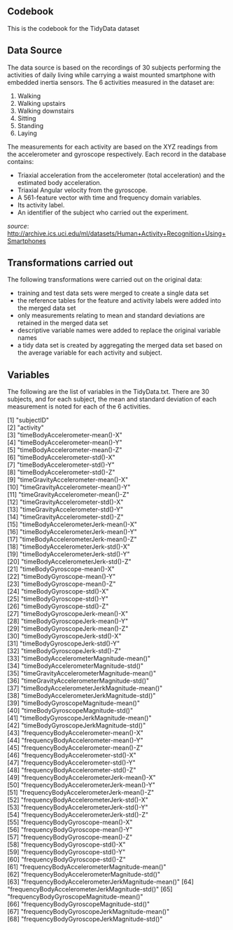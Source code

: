 ## Codebook
This is the codebook for the TidyData dataset
## Data Source
The data source is based on the recordings of 30 subjects performing the activities of daily living while carrying a waist mounted smartphone with embedded inertia sensors. 
The 6 activities measured in the dataset are:
1. Walking
2. Walking upstairs
3. Walking downstairs
4. Sitting
5. Standing
6. Laying

The measurements for each activity are based on the XYZ readings from the accelerometer and gyroscope respectively. Each record in the database contains: 
- Triaxial acceleration from the accelerometer (total acceleration) and the estimated body acceleration. 
- Triaxial Angular velocity from the gyroscope. 
- A 561-feature vector with time and frequency domain variables. 
- Its activity label. 
- An identifier of the subject who carried out the experiment.

*source*: http://archive.ics.uci.edu/ml/datasets/Human+Activity+Recognition+Using+Smartphones
## Transformations carried out
The following transformations were carried out on the original data: 
- training and test data sets were merged to create a single data set
- the reference tables for the feature and activity labels were added into the merged data set
- only measurements relating to mean and standard deviations are retained in the merged data set
- descriptive variable names were added to replace the original variable names
- a tidy data set is created by aggregating the merged data set based on the average variable for each activity and subject.

## Variables
The following are the list of variables in the TidyData.txt. There are 30 subjects, and for each subject, the mean and standard deviation of each measurement is noted for each of the 6 activities.

 [1] "subjectID"                                     
 [2] "activity"                                      
 [3] "timeBodyAccelerometer-mean()-X"                
 [4] "timeBodyAccelerometer-mean()-Y"                
 [5] "timeBodyAccelerometer-mean()-Z"                
 [6] "timeBodyAccelerometer-std()-X"                 
 [7] "timeBodyAccelerometer-std()-Y"                 
 [8] "timeBodyAccelerometer-std()-Z"                 
 [9] "timeGravityAccelerometer-mean()-X"             
[10] "timeGravityAccelerometer-mean()-Y"             
[11] "timeGravityAccelerometer-mean()-Z"             
[12] "timeGravityAccelerometer-std()-X"              
[13] "timeGravityAccelerometer-std()-Y"              
[14] "timeGravityAccelerometer-std()-Z"              
[15] "timeBodyAccelerometerJerk-mean()-X"            
[16] "timeBodyAccelerometerJerk-mean()-Y"            
[17] "timeBodyAccelerometerJerk-mean()-Z"            
[18] "timeBodyAccelerometerJerk-std()-X"             
[19] "timeBodyAccelerometerJerk-std()-Y"             
[20] "timeBodyAccelerometerJerk-std()-Z"             
[21] "timeBodyGyroscope-mean()-X"                    
[22] "timeBodyGyroscope-mean()-Y"                    
[23] "timeBodyGyroscope-mean()-Z"                    
[24] "timeBodyGyroscope-std()-X"                     
[25] "timeBodyGyroscope-std()-Y"                     
[26] "timeBodyGyroscope-std()-Z"                     
[27] "timeBodyGyroscopeJerk-mean()-X"                
[28] "timeBodyGyroscopeJerk-mean()-Y"                
[29] "timeBodyGyroscopeJerk-mean()-Z"                
[30] "timeBodyGyroscopeJerk-std()-X"                 
[31] "timeBodyGyroscopeJerk-std()-Y"                 
[32] "timeBodyGyroscopeJerk-std()-Z"                 
[33] "timeBodyAccelerometerMagnitude-mean()"         
[34] "timeBodyAccelerometerMagnitude-std()"          
[35] "timeGravityAccelerometerMagnitude-mean()"      
[36] "timeGravityAccelerometerMagnitude-std()"       
[37] "timeBodyAccelerometerJerkMagnitude-mean()"     
[38] "timeBodyAccelerometerJerkMagnitude-std()"      
[39] "timeBodyGyroscopeMagnitude-mean()"             
[40] "timeBodyGyroscopeMagnitude-std()"              
[41] "timeBodyGyroscopeJerkMagnitude-mean()"         
[42] "timeBodyGyroscopeJerkMagnitude-std()"          
[43] "frequencyBodyAccelerometer-mean()-X"           
[44] "frequencyBodyAccelerometer-mean()-Y"           
[45] "frequencyBodyAccelerometer-mean()-Z"           
[46] "frequencyBodyAccelerometer-std()-X"            
[47] "frequencyBodyAccelerometer-std()-Y"            
[48] "frequencyBodyAccelerometer-std()-Z"            
[49] "frequencyBodyAccelerometerJerk-mean()-X"       
[50] "frequencyBodyAccelerometerJerk-mean()-Y"       
[51] "frequencyBodyAccelerometerJerk-mean()-Z"       
[52] "frequencyBodyAccelerometerJerk-std()-X"        
[53] "frequencyBodyAccelerometerJerk-std()-Y"        
[54] "frequencyBodyAccelerometerJerk-std()-Z"        
[55] "frequencyBodyGyroscope-mean()-X"               
[56] "frequencyBodyGyroscope-mean()-Y"               
[57] "frequencyBodyGyroscope-mean()-Z"               
[58] "frequencyBodyGyroscope-std()-X"                
[59] "frequencyBodyGyroscope-std()-Y"                
[60] "frequencyBodyGyroscope-std()-Z"                
[61] "frequencyBodyAccelerometerMagnitude-mean()"    
[62] "frequencyBodyAccelerometerMagnitude-std()"     
[63] "frequencyBodyAccelerometerJerkMagnitude-mean()"
[64] "frequencyBodyAccelerometerJerkMagnitude-std()" 
[65] "frequencyBodyGyroscopeMagnitude-mean()"        
[66] "frequencyBodyGyroscopeMagnitude-std()"         
[67] "frequencyBodyGyroscopeJerkMagnitude-mean()"    
[68] "frequencyBodyGyroscopeJerkMagnitude-std()"  
